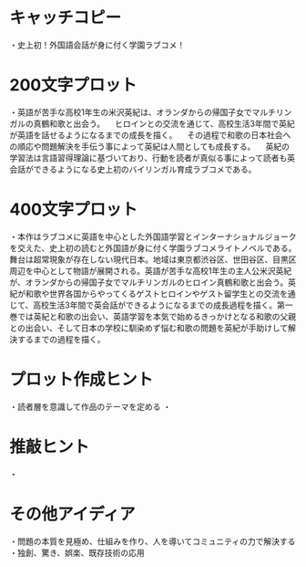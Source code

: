 # キャッチコピー
・史上初！外国語会話が身に付く学園ラブコメ！

# 200文字プロット
・英語が苦手な高校1年生の米沢英紀は、オランダからの帰国子女でマルチリンガルの真鶴和歌と出会う。
　ヒロインとの交流を通じて、高校生活3年間で英紀が英語を話せるようになるまでの成長を描く。
　その過程で和歌の日本社会への順応や問題解決を手伝う事によって英紀は人間としても成長する。
　英紀の学習法は言語習得理論に基づいており、行動を読者が真似る事によって読者も英会話ができるようになる史上初のバイリンガル育成ラブコメである。

# 400文字プロット
・本作はラブコメに英語を中心とした外国語学習とインターナショナルジョークを交えた、史上初の読むと外国語が身に付く学園ラブコメライトノベルである。舞台は超常現象が存在しない現代日本。地域は東京都渋谷区、世田谷区、目黒区周辺を中心として物語が展開される。英語が苦手な高校1年生の主人公米沢英紀が、オランダからの帰国子女でマルチリンガルのヒロイン真鶴和歌と出会う。英紀が和歌や世界各国からやってくるゲストヒロインやゲスト留学生との交流を通じて、高校生活3年間で英会話ができるようになるまでの成長過程を描く。第一巻では英紀と和歌の出会い、英語学習を本気で始めるきっかけとなる和歌の父親との出会い、そして日本の学校に馴染めず悩む和歌の問題を英紀が手助けして解決するまでの過程を描く。

# プロット作成ヒント
・読者層を意識して作品のテーマを定める
・

# 推敲ヒント
・

# その他アイディア
・問題の本質を見極め、仕組みを作り、人を導いてコミュニティの力で解決する
・独創、驚き、娯楽、既存技術の応用